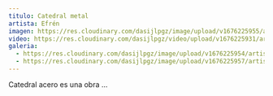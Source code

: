 ```yaml
---
titulo: Catedral metal
artista: Efrén
imagen: https://res.cloudinary.com/dasijlpgz/image/upload/v1676225955/artistas/Efr%C3%A9n/Catedral%20acero/Portada.png
video: https://res.cloudinary.com/dasijlpgz/video/upload/v1676225931/artistas/Efr%C3%A9n/Catedral%20acero/230207_Efren_Catedral-1_comprimido.mp4
galeria:
  - https://res.cloudinary.com/dasijlpgz/image/upload/v1676225954/artistas/Efr%C3%A9n/Catedral%20acero/tomas_2.png
  - https://res.cloudinary.com/dasijlpgz/image/upload/v1676225957/artistas/Efr%C3%A9n/Catedral%20acero/tomas_1.png
---
```

C﻿atedral acero es una obra ...